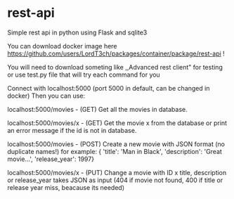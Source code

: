# rest-api
Simple rest api in python using Flask and sqlite3

You can download docker image here https://github.com/users/LordT3ch/packages/container/package/rest-api !

You will need to download someting like ,,Advanced rest client" for testing or use test.py file that will try each command for you

Connect with localhost:5000 (port 5000 in default, can be changed in docker)
Then you can use:

localhost:5000/movies          - (GET) Get all the movies in database.

localhost:5000/movies/x        - (GET) Get the movie x from the database or print an error message if the id is not in database.

localhost:5000/movies          - (POST) Create a new movie with JSON format (no duplicate names!) for example: {  'title': 'Man in Black',
                                                                                                                  'description': 'Great movie...',
                                                                                                                  'release_year': 1997}

localhost:5000/movies/x        - (PUT) Change a movie with ID x title, description or release_year takes JSON as input (404 if movie not found, 400 if title or release year miss, beacause its needed)
